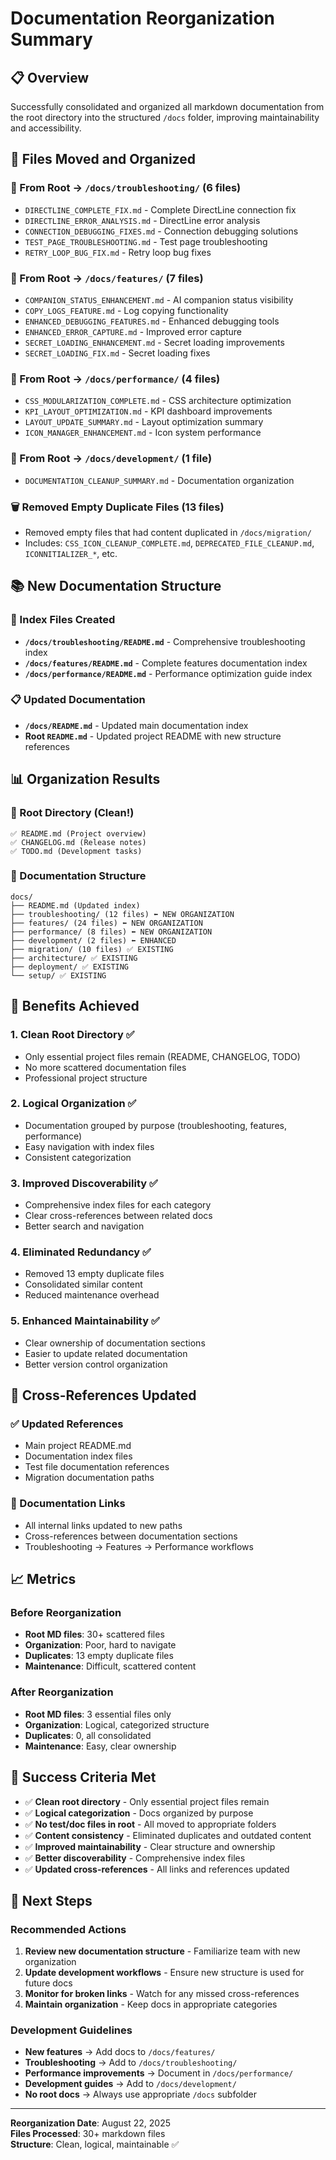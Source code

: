 # Documentation Reorganization Summary

## 📋 Overview

Successfully consolidated and organized all markdown documentation from the root directory into the structured `/docs` folder, improving maintainability and accessibility.

## 🔄 Files Moved and Organized

### 📁 From Root → `/docs/troubleshooting/` (6 files)
- `DIRECTLINE_COMPLETE_FIX.md` - Complete DirectLine connection fix
- `DIRECTLINE_ERROR_ANALYSIS.md` - DirectLine error analysis
- `CONNECTION_DEBUGGING_FIXES.md` - Connection debugging solutions
- `TEST_PAGE_TROUBLESHOOTING.md` - Test page troubleshooting
- `RETRY_LOOP_BUG_FIX.md` - Retry loop bug fixes

### 📁 From Root → `/docs/features/` (7 files)  
- `COMPANION_STATUS_ENHANCEMENT.md` - AI companion status visibility
- `COPY_LOGS_FEATURE.md` - Log copying functionality
- `ENHANCED_DEBUGGING_FEATURES.md` - Enhanced debugging tools
- `ENHANCED_ERROR_CAPTURE.md` - Improved error capture
- `SECRET_LOADING_ENHANCEMENT.md` - Secret loading improvements
- `SECRET_LOADING_FIX.md` - Secret loading fixes

### 📁 From Root → `/docs/performance/` (4 files)
- `CSS_MODULARIZATION_COMPLETE.md` - CSS architecture optimization
- `KPI_LAYOUT_OPTIMIZATION.md` - KPI dashboard improvements  
- `LAYOUT_UPDATE_SUMMARY.md` - Layout optimization summary
- `ICON_MANAGER_ENHANCEMENT.md` - Icon system performance

### 📁 From Root → `/docs/development/` (1 file)
- `DOCUMENTATION_CLEANUP_SUMMARY.md` - Documentation organization

### 🗑️ Removed Empty Duplicate Files (13 files)
- Removed empty files that had content duplicated in `/docs/migration/`
- Includes: `CSS_ICON_CLEANUP_COMPLETE.md`, `DEPRECATED_FILE_CLEANUP.md`, `ICONNITIALIZER_*`, etc.

## 📚 New Documentation Structure

### 📖 Index Files Created
- **`/docs/troubleshooting/README.md`** - Comprehensive troubleshooting index
- **`/docs/features/README.md`** - Complete features documentation index  
- **`/docs/performance/README.md`** - Performance optimization guide index

### 📋 Updated Documentation
- **`/docs/README.md`** - Updated main documentation index
- **Root `README.md`** - Updated project README with new structure references

## 📊 Organization Results

### 📁 Root Directory (Clean!)
```
✅ README.md (Project overview)
✅ CHANGELOG.md (Release notes) 
✅ TODO.md (Development tasks)
```

### 📁 Documentation Structure
```
docs/
├── README.md (Updated index)
├── troubleshooting/ (12 files) ⬅️ NEW ORGANIZATION
├── features/ (24 files) ⬅️ NEW ORGANIZATION  
├── performance/ (8 files) ⬅️ NEW ORGANIZATION
├── development/ (2 files) ⬅️ ENHANCED
├── migration/ (10 files) ✅ EXISTING
├── architecture/ ✅ EXISTING
├── deployment/ ✅ EXISTING
└── setup/ ✅ EXISTING
```

## 🎯 Benefits Achieved

### 1. **Clean Root Directory** ✅
- Only essential project files remain (README, CHANGELOG, TODO)
- No more scattered documentation files
- Professional project structure

### 2. **Logical Organization** ✅  
- Documentation grouped by purpose (troubleshooting, features, performance)
- Easy navigation with index files
- Consistent categorization

### 3. **Improved Discoverability** ✅
- Comprehensive index files for each category
- Clear cross-references between related docs
- Better search and navigation

### 4. **Eliminated Redundancy** ✅
- Removed 13 empty duplicate files
- Consolidated similar content
- Reduced maintenance overhead

### 5. **Enhanced Maintainability** ✅
- Clear ownership of documentation sections
- Easier to update related documentation
- Better version control organization

## 🔗 Cross-References Updated

### ✅ Updated References
- Main project README.md
- Documentation index files  
- Test file documentation references
- Migration documentation paths

### 📝 Documentation Links
- All internal links updated to new paths
- Cross-references between documentation sections
- Troubleshooting → Features → Performance workflows

## 📈 Metrics

### Before Reorganization
- **Root MD files**: 30+ scattered files
- **Organization**: Poor, hard to navigate
- **Duplicates**: 13 empty duplicate files
- **Maintenance**: Difficult, scattered content

### After Reorganization  
- **Root MD files**: 3 essential files only
- **Organization**: Logical, categorized structure
- **Duplicates**: 0, all consolidated
- **Maintenance**: Easy, clear ownership

## 🎉 Success Criteria Met

- ✅ **Clean root directory** - Only essential project files remain
- ✅ **Logical categorization** - Docs organized by purpose  
- ✅ **No test/doc files in root** - All moved to appropriate folders
- ✅ **Content consistency** - Eliminated duplicates and outdated content
- ✅ **Improved maintainability** - Clear structure and ownership
- ✅ **Better discoverability** - Comprehensive index files
- ✅ **Updated cross-references** - All links and references updated

## 🚀 Next Steps

### Recommended Actions
1. **Review new documentation structure** - Familiarize team with new organization
2. **Update development workflows** - Ensure new structure is used for future docs
3. **Monitor for broken links** - Watch for any missed cross-references  
4. **Maintain organization** - Keep docs in appropriate categories

### Development Guidelines
- **New features** → Add docs to `/docs/features/`
- **Troubleshooting** → Add to `/docs/troubleshooting/`
- **Performance improvements** → Document in `/docs/performance/`
- **Development guides** → Add to `/docs/development/`
- **No root docs** → Always use appropriate `/docs` subfolder

---

**Reorganization Date**: August 22, 2025  
**Files Processed**: 30+ markdown files  
**Structure**: Clean, logical, maintainable ✅
